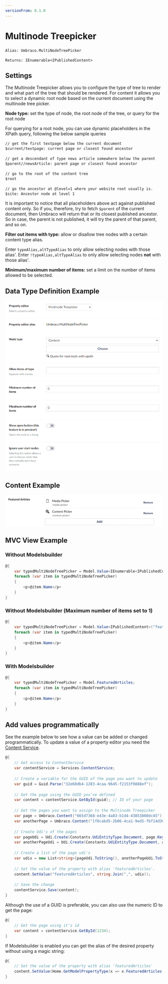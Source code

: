 ```yaml
---
versionFrom: 8.1.0
---
```


# Multinode Treepicker

`Alias: Umbraco.MultiNodeTreePicker`

`Returns: IEnumerable<IPublishedContent>`

## Settings

The Multinode Treepicker allows you to configure the type of tree to render and what part of the tree that should be rendered. For content it allows you to select a dynamic root node based on the current document using the multinode tree picker.

**Node type:** set the type of node, the root node of the tree, or query for the root node

For querying for a root node, you can use dynamic placeholders in the XPath query, following the below sample queries

```none
// get the first textpage below the current document
$current/textpage: current page or closest found ancestor

// get a descendant of type news article somewhere below the parent
$parent//newsArticle: parent page or closest found ancestor

// go to the root of the content tree
$root

// go the ancestor at @level=1 where your website root usually is.
$site: Ancestor node at level 1
```

It is important to notice that all placeholders above act against published content only. So if you, therefore, try to fetch `$parent` of the current document, then Umbraco will return that or its closest published ancestor. So in case, the parent is not published, it will try the parent of that parent, and so on.

**Filter out items with type:** allow or disallow tree nodes with a certain content type alias.

Enter `typeAlias,altTypeAlias` to only allow selecting nodes with those alias'. Enter `!typeAlias,altTypeAlias` to only allow selecting nodes **not** with those alias'.

**Minimum/maximum number of items:** set a limit on the number of items allowed to be selected.

## Data Type Definition Example

![Multinode Treepicker Data Type Definition](images/Multinode-Treepicker-DataType-8_1.png)

## Content Example

![Multinode Treepicker](images/Multinode-Treepicker-Content-v8.png)

## MVC View Example

### Without Modelsbuilder

```csharp
@{
    var typedMultiNodeTreePicker = Model.Value<IEnumerable<IPublishedContent>>("featuredArticles");
    foreach (var item in typedMultiNodeTreePicker)
    {
        <p>@item.Name</p>
    }
}
```

### Without Modelsbuilder (Maximum number of items set to 1)

```csharp
@{
    var typedMultiNodeTreePicker = Model.Value<IPublishedContent>("featuredArticles");
    foreach (var item in typedMultiNodeTreePicker)
    {
        <p>@item.Name</p>
    }
}
```

### With Modelsbuilder

```csharp
@{
    var typedMultiNodeTreePicker = Model.FeaturedArticles;
    foreach (var item in typedMultiNodeTreePicker)
    {
        <p>@item.Name</p>
    }
}
```

## Add values programmatically

See the example below to see how a value can be added or changed programmatically. To update a value of a property editor you need the [Content Service](../../../../../Reference/Management/Services/ContentService/index.md).

```csharp
@{
    // Get access to ContentService
    var contentService = Services.ContentService;

    // Create a variable for the GUID of the page you want to update
    var guid = Guid.Parse("32e60db4-1283-4caa-9645-f2153f9888ef");

    // Get the page using the GUID you've defined
    var content = contentService.GetById(guid); // ID of your page

    // Get the pages you want to assign to the Multinode Treepicker
    var page = Umbraco.Content("665d7368-e43e-4a83-b1d4-43853860dc45");
    var anotherPage = Umbraco.Content("1f8cabd5-2b06-4ca1-9ed5-fbf14d300d59");

    // Create Udi's of the pages
    var pageUdi = Udi.Create(Constants.UdiEntityType.Document, page.Key);
    var anotherPageUdi = Udi.Create(Constants.UdiEntityType.Document, anotherPage.Key);

    // Create a list of the page udi's
    var udis = new List<string>{pageUdi.ToString(), anotherPageUdi.ToString()};

    // Set the value of the property with alias 'featuredArticles'. 
    content.SetValue("featuredArticles", string.Join(",", udis));

    // Save the change
    contentService.Save(content);
}
```

Although the use of a GUID is preferable, you can also use the numeric ID to get the page:

```csharp
@{
    // Get the page using it's id
    var content = contentService.GetById(1234); 
}
```

If Modelsbuilder is enabled you can get the alias of the desired property without using a magic string:

```csharp
@{
    // Set the value of the property with alias 'featuredArticles'
    content.SetValue(Home.GetModelPropertyType(x => x.FeaturedArticles).Alias, string.Join(",", udis));
}
```

